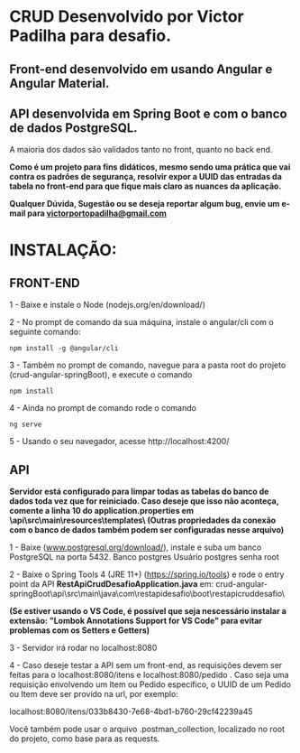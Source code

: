 # CRUD Desenvolvido por Victor Padilha para desafio.

## Front-end desenvolvido em usando Angular e Angular Material.

## API desenvolvida em Spring Boot e com o banco de dados PostgreSQL.

A maioria dos dados são validados tanto no front, quanto no back end. 

**Como é um projeto para fins didáticos, mesmo sendo uma prática que vai contra os padrões de segurança, resolvir expor a UUID das entradas da tabela no front-end para que fique mais claro as nuances da aplicação.**

**Qualquer Dúvida, Sugestão ou se deseja reportar algum bug, envie um e-mail para victorportopadilha@gmail.com**


# INSTALAÇÃO:

## FRONT-END

1 - Baixe e instale o Node (nodejs.org/en/download/)

2 - No prompt de comando da sua máquina, instale o angular/cli com o seguinte comando:

	npm install -g @angular/cli

3 - Também no prompt de comando, navegue para a pasta root do projeto (crud-angular-springBoot), e execute o comando 

	npm install

4 - Ainda no prompt de comando rode o comando

	ng serve

5 - Usando o seu navegador, acesse http://localhost:4200/

## API

**Servidor está configurado para limpar todas as tabelas do banco de dados toda vez que for reiniciado. Caso deseje que isso não aconteça, comente a linha 10  do application.properties em \api\src\main\resources\templates\ (Outras propriedades da conexão com o banco de dados também podem ser configuradas nesse arquivo)**

1 - Baixe (www.postgresql.org/download/), instale e suba um banco PostgreSQL na porta 5432. Banco postgres Usuário postgres senha root

2 - Baixe o Spring Tools 4 (JRE 11+) (https://spring.io/tools) e rode o entry point da API **RestApiCrudDesafioApplication.java** em: crud-angular-springBoot\api\src\main\java\com\restapidesafio\boot\restapicruddesafio\

**(Se estiver usando o VS Code, é possível que seja nescessário instalar a extensão: "Lombok Annotations Support for VS Code" para evitar problemas com os Setters e Getters)**

3 - Servidor irá rodar no localhost:8080

4 - Caso deseje testar a API sem um front-end, as requisições devem ser feitas para o localhost:8080/itens e localhost:8080/pedido . Caso seja uma requisição envolvendo um Item ou Pedido específico, o UUID de um Pedido ou Item deve ser provido na url, por exemplo: 

  localhost:8080/itens/033b8430-7e68-4bd1-b760-29cf42239a45 
  
Você também pode usar o arquivo .postman_collection, localizado no root do projeto, como base para as requests. 

 





 	

